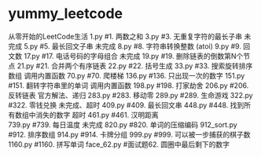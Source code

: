 # yummy_leetcode
从零开始的LeetCode生活
1.py    #1. 两数之和
3.py    #3. 无重复字符的最长子串    未完成
5.py    #5. 最长回文子串    未完成
8.py    #8. 字符串转换整数 (atoi)
9.py    #9. 回文数
17.py   #17. 电话号码的字母组合     未完成
19.py   #19. 删除链表的倒数第N个节点
21.py   #21. 合并两个有序链表
22.py   #22. 括号生成
33.py   #33. 搜索旋转排序数组   调用内置函数
70.py   #70. 爬楼梯
136.py  #136. 只出现一次的数字
151.py  #151. 翻转字符串里的单词    调用内置函数
198.py  #198. 打家劫舍
206.py  #206. 反转链表  官方解法、递归
283.py  #283. 移动零
289.py  #289. 生命游戏
322.py  #322. 零钱兑换  未完成、超时
409.py  #409. 最长回文串
448.py  #448. 找到所有数组中消失的数字  超时
461.py  #461. 汉明距离  
739.py  #739. 每日温度  未完成
820.py  #820. 单词的压缩编码
912_sort.py #912. 排序数组
914.py  #914. 卡牌分组
999.py  #999. 可以被一步捕获的棋子数
1160.py #1160. 拼写单词
face_62.py  #面试题62. 圆圈中最后剩下的数字